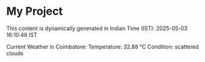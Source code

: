 # My Project

This content is dynamically generated in Indian Time (IST): 2025-05-03 16:10:48 IST


Current Weather in Coimbatore:
Temperature: 32.88 °C
Condition: scattered clouds
